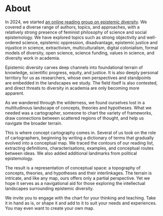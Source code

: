 # About 
In 2024, we started [an online reading group on epistemic diversity](https://docs.google.com/document/d/1FUn8gWJe3H9n_N-a4Xpdjk-LXf-AtgD3VqozKfo2IME/edit?usp=sharing). We covered a diverse range of authors, topics, and approaches, with a relatively strong presence of feminist philosophy of science and social epistemology. We have explored topics such as strong objectivity and well-ordered science, epistemic oppression, disadvantage, epistemic justice and injustice in science, extractivism, multiculturalism, digital colonialism, formal models of diversity, open science, science funding, values in science, and diversity work in academia.

Epistemic diversity carves deep channels into foundational terrain of knowledge, scientific progress, equity, and justice. It is also deeply personal territory for us as researchers, whose own perspectives and standpoints are embedded in the landscapes we study. The field itself is also contested, and direct threats to diversity in academia are only becoming more apparent. 

As we wandered through the wilderness, we found ourselves lost in a multitudinous landscape of concepts, theories and hypotheses. What we needed was a cartographer, someone to chart the variety of frameworks, draw connections between scattered regions of thought, and help us navigate the broader terrain.

This is where concept cartography comes in. Several of us took on the role of cartographers, beginning by writing a dictionary of terms that gradually evolved into a conceptual map. We traced the contours of our reading list, extracting definitions, characterisations, examples, and conceptual routes between ideas. We also added additional landmarks from political epistemology.

The result is a representation of conceptual space: a topography of concepts, theories, and hypotheses and their interlinkages. The terrain is intricate, and like any map, ours offers only a  partial perspective. Yet we hope it serves as a navigational aid for those exploring the intellectual landscapes surrounding epistemic diversity. 

We invite you to engage with the chart for your thinking and teaching. Take it in hand as is, or shape it and add to it to suit your needs and experiences. You may even want to create your own map. 
